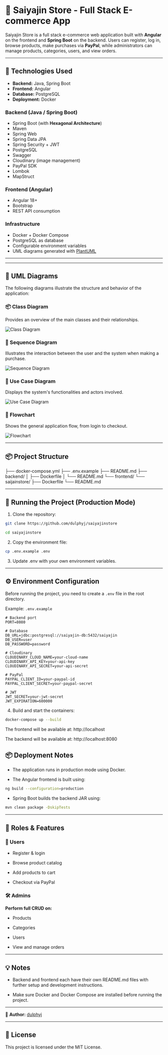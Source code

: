 # 🛒 Saiyajin Store - Full Stack E-commerce App

Saiyajin Store is a full stack e-commerce web application built with **Angular** on the frontend and **Spring Boot** on the backend. Users can register, log in, browse products, make purchases via **PayPal**, while administrators can manage products, categories, users, and view orders.

---

## 🧰 Technologies Used

- **Backend:** Java, Spring Boot
- **Frontend:** Angular
- **Database:** PostgreSQL
- **Deployment:** Docker

### Backend (Java / Spring Boot)

- Spring Boot (with **Hexagonal Architecture**)
- Maven
- Spring Web
- Spring Data JPA
- Spring Security + JWT
- PostgreSQL
- Swagger
- Cloudinary (image management)
- PayPal SDK
- Lombok
- MapStruct

### Frontend (Angular)

- Angular 18+
- Bootstrap
- REST API consumption

### Infrastructure

- Docker + Docker Compose
- PostgreSQL as database
- Configurable environment variables
- UML diagrams generated with [PlantUML](https://www.plantuml.com/plantuml/)

---

---

## 🧭 UML Diagrams

The following diagrams illustrate the structure and behavior of the application:

### 📦 Class Diagram

Provides an overview of the main classes and their relationships.

![Class Diagram](./UML/class_diagram.png)

### 🔁 Sequence Diagram

Illustrates the interaction between the user and the system when making a purchase.

![Sequence Diagram](./UML/sequence_diagram.png)

### 🧩 Use Case Diagram

Displays the system's functionalities and actors involved.

![Use Case Diagram](./UML/use_case_diagram.png)

### 🔄 Flowchart

Shows the general application flow, from login to checkout.

![Flowchart](./UML/flowchart.png)

---

## 📦 Project Structure

├── docker-compose.yml
├── .env.example
├── README.md
├── backend/
│ ├── Dockerfile
│ └── README.md
└── frontend/
└── saijainstore/
├── Dockerfile
└── README.md

---

## 🚀 Running the Project (Production Mode)

1. Clone the repository:

```bash
git clone https://github.com/dulphyj/saiyajinstore

cd saiyajinstore
```

2. Copy the environment file:

```bash
cp .env.example .env
```

3. Update .env with your own environment variables.

---

## ⚙️ Environment Configuration

Before running the project, you need to create a `.env` file in the root directory.

Example: `.env.example`

```env
# Backend port
PORT=8080

# Database
DB_URL=jdbc:postgresql://saiyajin-db:5432/saiyajin
DB_USER=user
DB_PASSWORD=password

# Cloudinary
CLOUDINARY_CLOUD_NAME=your-cloud-name
CLOUDINARY_API_KEY=your-api-key
CLOUDINARY_API_SECRET=your-api-secret

# PayPal
PAYPAL_CLIENT_ID=your-paypal-id
PAYPAL_CLIENT_SECRET=your-paypal-secret

# JWT
JWT_SECRET=your-jwt-secret
JWT_EXPIRATION=600000
```

4. Build and start the containers:

```bash
docker-compose up --build
```

The frontend will be available at: http://localhost

The backend will be available at: http://localhost:8080

## 📦 Deployment Notes

- The application runs in production mode using Docker.

- The Angular frontend is built using:

```bash
ng build --configuration=production
```

- Spring Boot builds the backend JAR using:

```bash
mvn clean package -DskipTests
```

---

## 👥 Roles & Features

### 👤 Users

- Register & login

- Browse product catalog

- Add products to cart

- Checkout via PayPal

### 🛠️ Admins

**Perform full CRUD on:**

- Products

- Categories

- Users

- View and manage orders

---

## 💡 Notes

- Backend and frontend each have their own README.md files with further setup and development instructions.

- Make sure Docker and Docker Compose are installed before running the project.

---

👤 **Author:** [dulphyj](https://github.com/dulphyj)

---

## 📄 License

This project is licensed under the MIT License.
